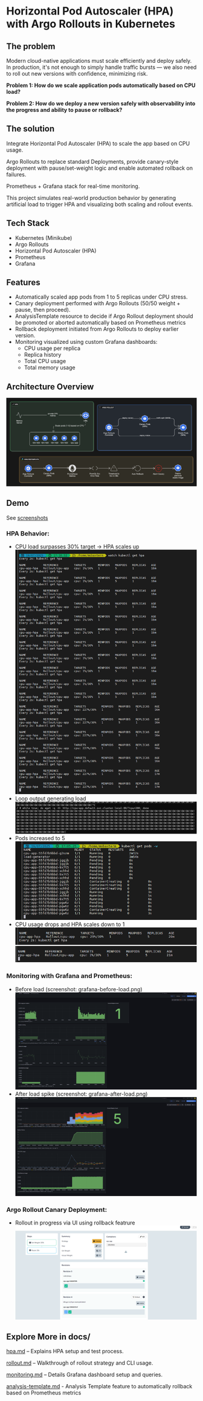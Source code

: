 # Horizontal Pod Autoscaler (HPA) with Argo Rollouts in Kubernetes

## The problem

Modern cloud-native applications must scale efficiently and deploy safely. In production, it's not enough to simply handle traffic bursts — we also need to roll out new versions with confidence, minimizing risk.

**Problem 1: How do we scale application pods automatically based on CPU load?**

**Problem 2: How do we deploy a new version safely with observability into the progress and ability to pause or rollback?**

## The solution

Integrate Horizontal Pod Autoscaler (HPA) to scale the app based on CPU usage.

Argo Rollouts to replace standard Deployments, provide canary-style deployment with pause/set-weight logic and enable automated rollback on failures.

Prometheus + Grafana stack for real-time monitoring.

This project simulates real-world production behavior by generating artificial load to trigger HPA and visualizing both scaling and rollout events.

## Tech Stack

- Kubernetes (Minikube)
- Argo Rollouts
- Horizontal Pod Autoscaler (HPA)
- Prometheus
- Grafana

## Features

- Automatically scaled app pods from 1 to 5 replicas under CPU stress.
- Canary deployment performed with Argo Rollouts (50/50 weight + pause, then proceed).
- AnalysisTemplate resource to decide if Argo Rollout deployment should be promoted or aborted automatically based on Prometheus metrics
- Rollback deployment initiated from Argo Rollouts to deploy earlier version.
- Monitoring visualized using custom Grafana dashboards:
  - CPU usage per replica
  - Replica history
  - Total CPU usage
  - Total memory usage

## Architecture Overview

![architecture](docs/assets/architecture-overview.png)

## Demo

See [screenshots](docs/assets/)

### HPA Behavior:

- CPU load surpasses 30% target → HPA scales up
  ![hpa](docs/assets/kubectl-get-hpa.png)
- Loop output generating load
  ![load](docs/assets/cpu-load.png)
- Pods increased to 5
  ![hpa-pods](docs/assets/kubectl-get-pods-during-hpa.png)
- CPU usage drops and HPA scales down to 1
  ![hpa-decrease](docs/assets/watch-hpa-1st-decrease.png)
  ![hpa-decrease2](docs/assets/watch-hpa-2nd-decrease.png)

### Monitoring with Grafana and Prometheus:

- Before load (screenshot: grafana-before-load.png)
  ![before-load](docs/assets/dashboard-before.png)
- After load spike (screenshot: grafana-after-load.png)
  ![after-load](docs/assets/dashboard-after.png)

### Argo Rollout Canary Deployment:

- Rollout in progress via UI using rollback featrure
  ![argo-rollout](docs/assets/argo-rollouts-ui.png)

## Explore More in docs/

[hpa.md](docs/hpa.md) – Explains HPA setup and test process.

[rollout.md](docs/rollout.md) – Walkthrough of rollout strategy and CLI usage.

[monitoring.md](docs/monitoring.md) – Details Grafana dashboard setup and queries.

[analysis-template.md](docs/analysis-template.md) - Analysis Template feature to automatically rollback based on Prometheus metrics
